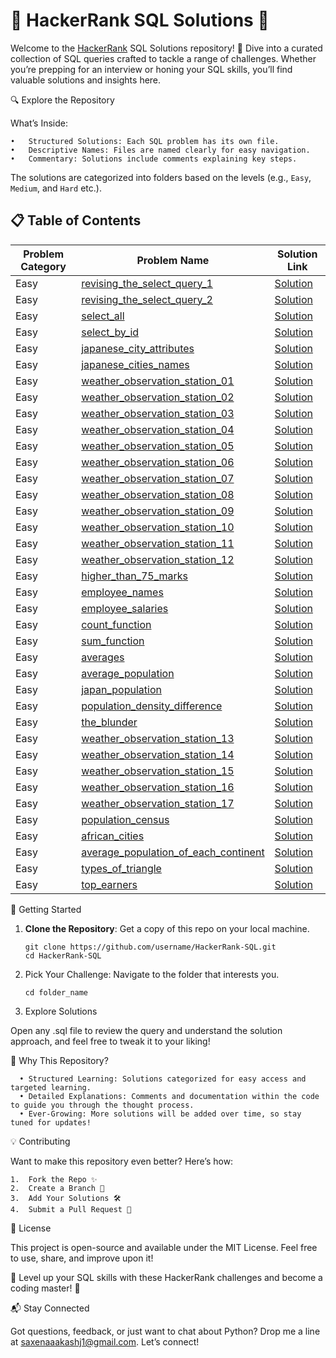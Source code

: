 # 🌟 HackerRank SQL Solutions 🌟

Welcome to the [HackerRank](https://www.hackerrank.com/) SQL Solutions repository! 🚀 Dive into a curated collection of SQL queries crafted to tackle a range of challenges. Whether you’re prepping for an interview or honing your SQL skills, you’ll find valuable solutions and insights here.

🔍 Explore the Repository

What’s Inside:

    •	Structured Solutions: Each SQL problem has its own file.
    •	Descriptive Names: Files are named clearly for easy navigation.
    •	Commentary: Solutions include comments explaining key steps.

The solutions are categorized into folders based on the levels (e.g., `Easy`, `Medium`, and `Hard` etc.).

## 📋 Table of Contents

| Problem Category | Problem Name                                                                                                               | Solution Link                                                                                                          |
| ---------------- | -------------------------------------------------------------------------------------------------------------------------- | ---------------------------------------------------------------------------------------------------------------------- |
| Easy             | [revising_the_select_query_1](https://www.hackerrank.com/challenges/revising-the-select-query/problem)                     | [Solution](https://github.com/saxenaaakashj1/HackerRank-SQL/blob/master/revising_the_select_query_1.sql)               |
| Easy             | [revising_the_select_query_2](https://www.hackerrank.com/challenges/revising-the-select-query-2/problem)                   | [Solution](https://github.com/saxenaaakashj1/HackerRank-SQL/blob/master/revising_the_select_query_2.sql)               |
| Easy             | [select_all](https://www.hackerrank.com/challenges/select-all-sql/problem)                                                 | [Solution](https://github.com/saxenaaakashj1/HackerRank-SQL/blob/master/select_all.sql)                                |
| Easy             | [select_by_id](https://www.hackerrank.com/challenges/select-by-id/problem)                                                 | [Solution](https://github.com/saxenaaakashj1/HackerRank-SQL/blob/master/Easy/select_by_id.sql)                         |
| Easy             | [japanese_city_attributes](https://www.hackerrank.com/challenges/japanese-cities-attributes/problem)                       | [Solution](https://github.com/saxenaaakashj1/HackerRank-SQL/blob/master/Easy/japanese_city_attributes.sql)             |
| Easy             | [japanese_cities_names](https://www.hackerrank.com/challenges/japanese-cities-name/problem)                                | [Solution](https://github.com/saxenaaakashj1/HackerRank-SQL/blob/master/Easy/japanese_cities_names.sql)                |
| Easy             | [weather_observation_station_01](https://www.hackerrank.com/challenges/weather-observation-station-1/problem)              | [Solution](https://github.com/saxenaaakashj1/HackerRank-SQL/blob/master/Easy/weather_observation_station_1.sql)        |
| Easy             | [weather_observation_station_02](https://www.hackerrank.com/challenges/weather-observation-station-2/problem)              | [Solution](https://github.com/saxenaaakashj1/HackerRank-SQL/blob/master/Easy/weather_observation_station_2.sql)        |
| Easy             | [weather_observation_station_03](https://www.hackerrank.com/challenges/weather-observation-station-3/problem)              | [Solution](https://github.com/saxenaaakashj1/HackerRank-SQL/blob/master/Easy/weather_observation_station_3.sql)        |
| Easy             | [weather_observation_station_04](https://www.hackerrank.com/challenges/weather-observation-station-4/problem)              | [Solution](https://github.com/saxenaaakashj1/HackerRank-SQL/blob/master/Easy/weather_observation_station_4.sql)        |
| Easy             | [weather_observation_station_05](https://www.hackerrank.com/challenges/weather-observation-station-5/problem)              | [Solution](https://github.com/saxenaaakashj1/HackerRank-SQL/blob/master/Easy/weather_observation_station_5.sql)        |
| Easy             | [weather_observation_station_06](https://www.hackerrank.com/challenges/weather-observation-station-6/problem)              | [Solution](https://github.com/saxenaaakashj1/HackerRank-SQL/blob/master/Easy/weather_observation_station_6.sql)        |
| Easy             | [weather_observation_station_07](https://www.hackerrank.com/challenges/weather-observation-station-7/problem)              | [Solution](https://github.com/saxenaaakashj1/HackerRank-SQL/blob/master/Easy/weather_observation_station_7.sql)        |
| Easy             | [weather_observation_station_08](https://www.hackerrank.com/challenges/weather-observation-station-8/problem)              | [Solution](https://github.com/saxenaaakashj1/HackerRank-SQL/blob/master/Easy/weather_observation_station_08.sql)       |
| Easy             | [weather_observation_station_09](https://www.hackerrank.com/challenges/weather-observation-station-9/problem)              | [Solution](https://github.com/saxenaaakashj1/HackerRank-SQL/blob/master/Easy/weather_observation_station_09.sql)       |
| Easy             | [weather_observation_station_10](https://www.hackerrank.com/challenges/weather-observation-station-10/problem)             | [Solution](https://github.com/saxenaaakashj1/HackerRank-SQL/blob/master/Easy/weather_observation_station_10.sql)       |
| Easy             | [weather_observation_station_11](https://www.hackerrank.com/challenges/weather-observation-station-11/problem)             | [Solution](https://github.com/saxenaaakashj1/HackerRank-SQL/blob/master/Easy/weather_observation_station_11.sql)       |
| Easy             | [weather_observation_station_12](https://www.hackerrank.com/challenges/weather-observation-station-12/problem)             | [Solution](https://github.com/saxenaaakashj1/HackerRank-SQL/blob/master/Easy/weather_observation_station_12.sql)       |
| Easy             | [higher_than_75_marks](https://www.hackerrank.com/challenges/more-than-75-marks/problem?)                                  | [Solution](https://github.com/saxenaaakashj1/HackerRank-SQL/blob/master/Easy/higher_than_75_marks.sql)                 |
| Easy             | [employee_names](https://www.hackerrank.com/challenges/name-of-employees/problem)                                          | [Solution](https://github.com/saxenaaakashj1/HackerRank-SQL/blob/master/Easy/employee_names.sql)                       |
| Easy             | [employee_salaries](https://www.hackerrank.com/challenges/salary-of-employees/problem)                                     | [Solution](https://github.com/saxenaaakashj1/HackerRank-SQL/blob/master/Easy/employee_salaries.sql)                    |
| Easy             | [count_function](https://www.hackerrank.com/challenges/revising-aggregations-the-count-function/problem)                   | [Solution](https://github.com/saxenaaakashj1/HackerRank-SQL/blob/master/Easy/count_function.sql)                       |
| Easy             | [sum_function](https://www.hackerrank.com/challenges/revising-aggregations-sum/problem?)                                   | [Solution](https://github.com/saxenaaakashj1/HackerRank-SQL/blob/master/Easy/sum_function.sql)                         |
| Easy             | [averages](https://www.hackerrank.com/challenges/revising-aggregations-the-average-function/problem)                       | [Solution](https://github.com/saxenaaakashj1/HackerRank-SQL/blob/master/Easy/averages.sql)                             |
| Easy             | [average_population](https://www.hackerrank.com/challenges/average-population/problem)                                     | [Solution](https://github.com/saxenaaakashj1/HackerRank-SQL/blob/master/Easy/average_population.sql)                   |
| Easy             | [japan_population](https://www.hackerrank.com/challenges/japan-population/problem)                                         | [Solution](https://github.com/saxenaaakashj1/HackerRank-SQL/blob/master/Easy/japan_population.sql)                     |
| Easy             | [population_density_difference](https://www.hackerrank.com/challenges/population-density-difference/problem)               | [Solution](https://github.com/saxenaaakashj1/HackerRank-SQL/blob/master/Easy/population_density_difference.sql)        |
| Easy             | [the_blunder](https://www.hackerrank.com/challenges/the-blunder/problem)                                                   | [Solution](https://github.com/saxenaaakashj1/HackerRank-SQL/blob/master/Easy/the_blunder.sql)                          |
| Easy             | [weather_observation_station_13](https://www.hackerrank.com/challenges/weather-observation-station-13/problem)             | [Solution](https://github.com/saxenaaakashj1/HackerRank-SQL/blob/master/Easy/weather_observation_station_13.sql)       |
| Easy             | [weather_observation_station_14](https://www.hackerrank.com/challenges/weather-observation-station-14/problem)             | [Solution](https://github.com/saxenaaakashj1/HackerRank-SQL/blob/master/Easy/weather_observation_station_14.sql)       |
| Easy             | [weather_observation_station_15](https://www.hackerrank.com/challenges/weather-observation-station-15/problem)             | [Solution](https://github.com/saxenaaakashj1/HackerRank-SQL/blob/master/Easy/weather_observation_station_15.sql)       |
| Easy             | [weather_observation_station_16](https://www.hackerrank.com/challenges/weather-observation-station-16/problem)             | [Solution](https://github.com/saxenaaakashj1/HackerRank-SQL/blob/master/Easy/weather_observation_station_16.sql)       |
| Easy             | [weather_observation_station_17](https://www.hackerrank.com/challenges/weather-observation-station-17/problem)             | [Solution](https://github.com/saxenaaakashj1/HackerRank-SQL/blob/master/Easy/weather_observation_station_17.sql)       |
| Easy             | [population_census](https://www.hackerrank.com/challenges/asian-population/problem)                                        | [Solution](https://github.com/saxenaaakashj1/HackerRank-SQL/blob/master/Easy/population_census.sql)                    |
| Easy             | [african_cities](https://www.hackerrank.com/challenges/african-cities/problem)                                             | [Solution](https://github.com/saxenaaakashj1/HackerRank-SQL/blob/master/Easy/african_cities.sql)                       |
| Easy             | [average_population_of_each_continent](https://www.hackerrank.com/challenges/average-population-of-each-continent/problem) | [Solution](https://github.com/saxenaaakashj1/HackerRank-SQL/blob/master/Easy/average_population_of_each_continent.sql) |
| Easy             | [types_of_triangle](https://www.hackerrank.com/challenges/what-type-of-triangle/problem)                                   | [Solution](https://github.com/saxenaaakashj1/HackerRank-SQL/blob/master/Easy/types_of_triangle.sql)                    |
| Easy             | [top_earners](https://www.hackerrank.com/challenges/earnings-of-employees/problem)                                         | [Solution](https://github.com/saxenaaakashj1/HackerRank-SQL/blob/master/Easy/top_earners.sql)                          |

🚀 Getting Started

1. **Clone the Repository**: Get a copy of this repo on your local machine.

   ```
   git clone https://github.com/username/HackerRank-SQL.git
   cd HackerRank-SQL
   ```

2. Pick Your Challenge: Navigate to the folder that interests you.

   ```
   cd folder_name
   ```

3. Explore Solutions

Open any .sql file to review the query and understand the solution approach, and feel free to tweak it to your liking!

🎯 Why This Repository?

      • Structured Learning: Solutions categorized for easy access and targeted learning.
      • Detailed Explanations: Comments and documentation within the code to guide you through the thought process.
      • Ever-Growing: More solutions will be added over time, so stay tuned for updates!

💡 Contributing

Want to make this repository even better? Here’s how:

    1.	Fork the Repo ✨
    2.	Create a Branch 🌿
    3.	Add Your Solutions 🛠️
    4.	Submit a Pull Request 💌

📜 License

This project is open-source and available under the MIT License. Feel free to use, share, and improve upon it!

🚀 Level up your SQL skills with these HackerRank challenges and become a coding master! 🚀

📬 Stay Connected

Got questions, feedback, or just want to chat about Python? Drop me a line at saxenaaakashj1@gmail.com. Let’s connect!
